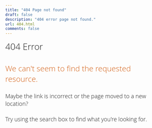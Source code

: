 ```yaml
---
title: "404 Page not found"
draft: false
description: "404 error page not found."
url: 404.html
comments: false
---
```

<style type="text/css" rel="stylesheet">
 h1
 { 
    font-size: 2em;
    margin-top: 10px;
    font-family: Open Sans,Calibri,Verdana,Arial,Helvetica,sans-serif;
    font-weight: lighter; 
 }
 h2{     
    margin-bottom: 5px;
    color: #d25f15;
    font-family: Open Sans,Calibri,Verdana,Arial,Helvetica,sans-serif;
    font-weight: lighter; 
    font-size:1.75em;
}
 h3
 { 
    font-family: Open Sans,Calibri,Verdana,Arial,Helvetica,sans-serif;
    font-weight: lighter; 
    font-size:1.3em; 
    margin-bottom: 15px;
 }


 .sideaffix{ display:none; }
</style>

# 404 Error

## We can't seem to find the requested resource.
### Maybe the link is incorrect or the page moved to a new location?
### Try using the search box to find what you're looking for.
<ci-search></ci-search>

<script>document.head.appendChild(document.createElement('script').text = `(function() {
var id = '32b8b448-9b1f-11e8-8cf3-12b6486824f4';
var ci_search = document.createElement('script');
ci_search.type = 'text/javascript';
ci_search.async = true;
ci_search.src = 'https://cse.expertrec.com/api/js/ci_common.js?id=' + id;
var s = document.getElementsByTagName('script')[0];
s.parentNode.insertBefore(ci_search, s);
})();` );
</script>